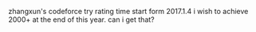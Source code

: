 zhangxun's codeforce try rating time start form 2017.1.4
i wish to achieve 2000+ at the end of this year. 
can i get that?
